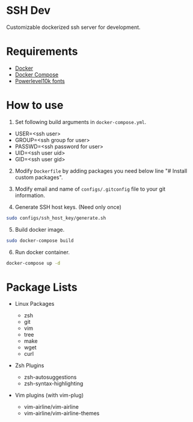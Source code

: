 # SSH Dev

Customizable dockerized ssh server for development.

# Requirements

* [Docker](https://docs.docker.com/get-docker/)
* [Docker Compose](https://docs.docker.com/compose/install/)
* [Powerlevel10k fonts](https://github.com/romkatv/powerlevel10k#meslo-nerd-font-patched-for-powerlevel10k)

# How to use

1. Set following build arguments in `docker-compose.yml`.
  * USER=\<ssh user\>
  * GROUP=\<ssh group for user\>
  * PASSWD=\<ssh password for user\>
  * UID=\<ssh user uid\>
  * GID=\<ssh user gid\>

2. Modify `Dockerfile` by adding packages you need below
   line "# Install custom packages".

3. Modify email and name of `configs/.gitconfig` file to your git information.

4. Generate SSH host keys. (Need only once)

```sh
sudo configs/ssh_host_key/generate.sh
```

5. Build docker image.

```sh
sudo docker-compose build
```

6. Run docker container.

```sh
docker-compose up -d
```

# Package Lists

* Linux Packages
  + zsh
  + git
  + vim
  + tree
  + make
  + wget
  + curl

* Zsh Plugins
  + zsh-autosuggestions
  + zsh-syntax-highlighting

* Vim plugins (with vim-plug)
  + vim-airline/vim-airline
  + vim-airline/vim-airline-themes
